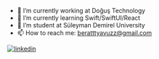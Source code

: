 
- 🔭 I’m currently working at Doğuş Technology
- 🌱 I’m currently learning Swift/SwiftUI/React
- 🤔 I’m student at Süleyman Demirel University
- 📫 How to reach me: beratttyavuzz@gmail.com

[![linkedin](https://img.shields.io/badge/Linkedin-000000?style=for-the-badge&logo=Linkedin&logoColor=white)](https://www.linkedin.com/in/berat-yavuz/)

